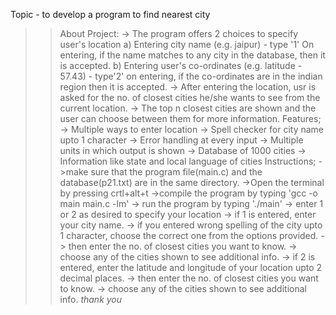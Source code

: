
Topic - to develop a program to find nearest city

>> About Project:
	-> The program offers 2 choices to specify user's location 
		a) Entering city name (e.g. jaipur) - type '1'
			On entering, if the name matches to any city in the database, then it is accepted.
		b) Entering user's co-ordinates (e.g. latitude - 57.43) - type'2'
			on entering, if the co-ordinates are in the indian region then it is accepted.
	-> After entering the location, usr is asked for the no. of closest cities he/she wants to see from the current location.
	-> The top n closest cities are shown and the user can choose between them for more information.
>> Features;
	-> Multiple ways to enter location
	-> Spell checker for city name upto 1 character
	-> Error handling at every input
	-> Multiple units in which output is shown
	-> Database of 1000 cities
	-> Information like state and local language of cities
>> Instructions;
	->make sure that the program file(main.c) and the database(p21.txt) are in the same directory.
	->Open the terminal by pressing crtl+alt+t
	->compile the program by typing 'gcc -o main main.c -lm'
	-> run the program by typing './main'
	-> enter 1 or 2 as desired to specify your location
	-> if 1 is entered, enter your city name.
		-> if you entered wrong spelling of the city upto 1 character, choose the correct one from the options provided.
		-> then enter the no. of closest cities you want to know.
		-> choose any of the cities shown to see additional info.
	-> if 2 is  entered, enter the latitude and longitude of your location upto 2 decimal places.
		-> then enter the no. of closest cities you want to know.
		-> choose any of the cities shown to see additional info.
*thank you*
			
